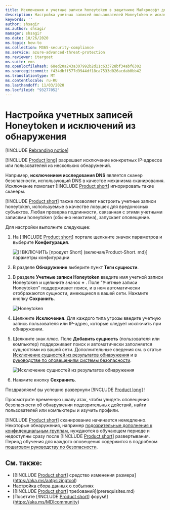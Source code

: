 ```yaml
---
title: Исключения и учетные записи honeytoken в защитнике Майкрософт для настройки обнаружения удостоверений
description: Настройка учетных записей пользователей Honeytoken и исключений из обнаружения.
keywords: ''
author: shsagir
ms.author: shsagir
manager: shsagir
ms.date: 10/26/2020
ms.topic: how-to
ms.collection: M365-security-compliance
ms.service: azure-advanced-threat-protection
ms.reviewer: itargoet
ms.suite: ems
ms.openlocfilehash: 68ed20a243a307992b2d11c633728bf34abf6302
ms.sourcegitcommit: f434dbff577d9944df18ca7533d026acdab0bb42
ms.translationtype: MT
ms.contentlocale: ru-RU
ms.lasthandoff: 11/03/2020
ms.locfileid: "93277052"
---
```

# <a name="configure-detection-exclusions-and-honeytoken-accounts"></a>Настройка учетных записей Honeytoken и исключений из обнаружения

[!INCLUDE [Rebranding notice](includes/rebranding.md)]

[!INCLUDE [Product long](includes/product-long.md)] разрешает исключение конкретных IP-адресов или пользователей из нескольких обнаружений.

Например, **исключением исследования DNS** является сканер безопасности, использующий DNS в качестве механизма сканирования. Исключение помогает [!INCLUDE [Product short](includes/product-short.md)] игнорировать такие сканеры.

[!INCLUDE [Product short](includes/product-short.md)] также позволяет настроить учетные записи honeytoken, используемые в качестве ловушек для вредоносных субъектов. Любая проверка подлинности, связанная с этими учетными записями honeytoken (обычно неактивна), запускает оповещение.

Для настройки выполните следующее:

1. На [!INCLUDE [Product short](includes/product-short.md)] портале щелкните значок параметров и выберите **Конфигурация**.

    ![[! ВКЛЮЧИТЬ [продукт Short] (включая/Product-Short. md)] параметры конфигурации](media/config-menu.png)

1. В разделе **Обнаружение** выберите пункт **Теги сущности**.

1. В разделе **Учетные записи Honeytoken** введите имя учетной записи Honeytoken и щелкните значок **+** . Поле "Учетные записи Honeytoken" поддерживает поиск, и в нем автоматически отображаются сущности, имеющиеся в вашей сети. Нажмите кнопку **Сохранить**.

    ![Honeytoken](media/honeytoken-sensitive.png)

1. Щелкните **Исключения**. Для каждого типа угрозы введите учетную запись пользователя или IP-адрес, которые следует исключить при обнаружении.
1. Щелкните знак *плюс*. Поле **Добавить сущность** (пользователя или компьютер) поддерживает поиск и автоматически заполняется сущностями из вашей сети. Дополнительные сведения см. в статье [Исключение сущностей из результатов обнаружения](excluding-entities-from-detections.md) и в [руководстве по оповещениям системы безопасности](suspicious-activity-guide.md).

    ![Исключение сущностей из результатов обнаружения](media/exclusions.png)

1. Нажмите кнопку **Сохранить**.

Поздравляем! вы успешно развернули [!INCLUDE [Product long](includes/product-long.md)] !

Просмотрите временную шкалу атак, чтобы увидеть оповещения безопасности об обнаружении подозрительных действий, найти пользователей или компьютеры и изучить профили.

[!INCLUDE [Product short](includes/product-short.md)] сканирование начинается немедленно. Некоторые обнаружения, например [подозрительные дополнения к конфиденциальным группам](domain-dominance-alerts.md#suspicious-additions-to-sensitive-groups-external-id-2024), нуждаются в обучающем периоде и недоступны сразу после [!INCLUDE [Product short](includes/product-short.md)] развертывания. Период обучения для каждого оповещения содержится в подробном [пошаговом руководству по безопасности](suspicious-activity-guide.md).

## <a name="see-also"></a>См. также:

- [[!INCLUDE [Product short](includes/product-short.md)] средство изменения размера](https://aka.ms/aatpsizingtool)
- [Настройка сбора данных о событиях](configure-event-collection.md)
- [[!INCLUDE [Product short](includes/product-short.md)] требований](prerequisites.md)
- [Посетите [!INCLUDE [Product short](includes/product-short.md)] форум!](https://aka.ms/MDIcommunity)
